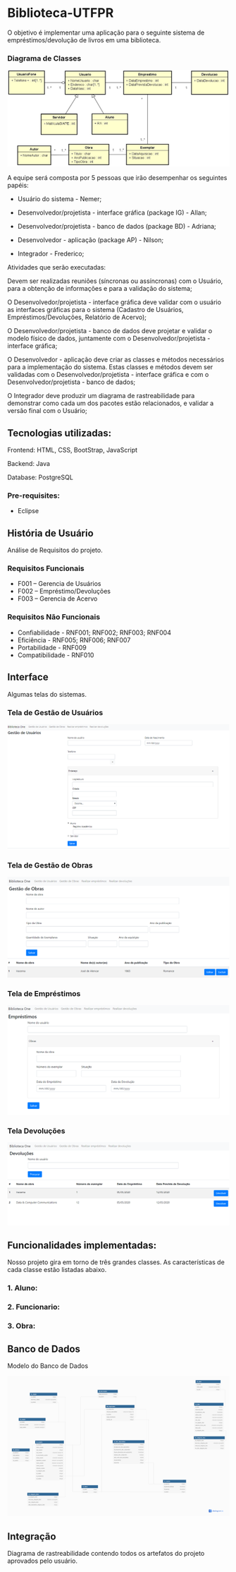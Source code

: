 # Biblioteca-UTFPR

O objetivo é implementar uma aplicação para o seguinte sistema de empréstimos/devolução de livros em uma biblioteca.

### Diagrama de Classes
<img src="DiagramaDeClasses.JPG"/>

A equipe será composta por 5 pessoas que irão desempenhar os seguintes papéis:

* Usuário do sistema - Nemer;

* Desenvolvedor/projetista - interface gráfica (package IG) - Allan;

* Desenvolvedor/projetista - banco de dados (package BD) - Adriana;

* Desenvolvedor - aplicação (package AP) - Nilson;

* Integrador - Frederico;

Atividades que serão executadas:

Devem ser realizadas reuniões (síncronas ou assíncronas) com o Usuário, para a obtenção de informações e para a validação do sistema;

O Desenvolvedor/projetista - interface gráfica deve validar com o usuário as interfaces gráficas para o sistema (Cadastro de Usuários, Empréstimos/Devoluções, Relatório de Acervo);

O Desenvolvedor/projetista - banco de dados deve projetar e validar o modelo físico de dados, juntamente com o Desenvolvedor/projetista - interface gráfica;

O Desenvolvedor - aplicação deve criar as classes e métodos necessários para a implementação do sistema. Estas classes e métodos devem ser validadas com o Desenvolvedor/projetista - interface gráfica e com o Desenvolvedor/projetista - banco de dados;

O Integrador deve produzir um diagrama de rastreabilidade para demonstrar como cada um dos pacotes estão relacionados, e validar a versão final com o Usuário;

## Tecnologias utilizadas:

Frontend: HTML, CSS, BootStrap, JavaScript

Backend: Java

Database: PostgreSQL

### Pre-requisites:
* Eclipse

## História de Usuário
Análise de Requisitos do projeto.

### Requisitos Funcionais
* F001 – Gerencia de Usuários
* F002 – Empréstimo/Devoluções
* F003 – Gerencia de Acervo
### Requisitos Não Funcionais
* Confiabilidade - RNF001; RNF002; RNF003; RNF004
* Eficiência - RNF005; RNF006; RNF007
* Portabilidade - RNF009
* Compatibilidade - RNF010

## Interface
Algumas telas do sistemas.

### Tela de Gestão de Usuários

<img src="Gestao de Usuarios.png"/>

### Tela de Gestão de Obras

<img src="Gestao de Obras.png"/>

### Tela de Empréstimos

<img src="Emprestimo.png"/>

### Tela Devoluções

<img src="Devolucoes.png"/>

## Funcionalidades implementadas:
Nosso projeto gira em torno de três grandes classes. As características de cada classe estão listadas abaixo. 

### 1. Aluno:

### 2. Funcionario:

### 3. Obra:

## Banco de Dados
Modelo do Banco de Dados

<img src="Diagrama_Banco_Dados.png"/>

## Integração
Diagrama de rastreabilidade contendo todos os artefatos do projeto aprovados pelo usuário.

